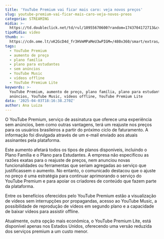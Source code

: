 ```yaml
---
title: 'YouTube Premium vai ficar mais caro: veja novos preços'
slug: youtube-premium-vai-ficar-mais-caro-veja-novos-preos
categoria: STREAMING
midia: >-
  https://td.doubleclick.net/td/rul/10955670600?random=1743704172713&cv=11&fst=1743704172713&fmt=3&bg=ffffff&guid=ON&async=1&gtm=45be5420v896288557za200&gcd=13l3l3l3l1l1&dma=0&tag_exp=102788824~102803279~102813109~102887800~102926062~102975949~103016951&u_w=800&u_h=600&url=https%3A%2F%2Fwww.omelete.com.br%2Fstreaming%2Fyoutube-premium-mais-caro-brasil&hn=www.googleadservices.com&frm=0&tiba=YouTube%20Premium%20vai%20ficar%20mais%20caro%3A%20veja%20novos%20pre%C3%A7os&npa=0&auid=1176191600.1743704172&uaa=&uab=&uafvl=&uamb=0&uam=&uap=&uapv=&uaw=0&fledge=1&data=event%3Dgtag.config&enablejsapi=1
tipoMidia: video
thumb: >-
  https://cdn.ome.lt/xK2GcD4d_fr3HVmMPaMeU3wPIGM=/480x360/smart/extras/conteudos/Captura_de_tela_2025-04-03_142657.png
tags:
  - YouTube Premium
  - aumento de preço
  - plano família
  - plano para estudantes
  - sem anúncios
  - YouTube Music
  - vídeos offline
  - YouTube Premium Lite
keywords: >-
  YouTube Premium, aumento de preço, plano família, plano para estudantes, sem
  anúncios, YouTube Music, vídeos offline, YouTube Premium Lite
data: '2025-04-03T18:16:38.270Z'
author: Ana Luiza
---
```


O YouTube Premium, serviço de assinatura que oferece uma experiência sem anúncios, bem como outras vantagens, terá um reajuste nos preços para os usuários brasileiros a partir do próximo ciclo de faturamento. A informação foi divulgada através de um e-mail enviado aos atuais assinantes pela plataforma. 

Este aumento afetará todos os tipos de planos disponíveis, incluindo o Plano Família e o Plano para Estudantes. A empresa não especificou as razões exatas para o reajuste de preços, nem anunciou novas funcionalidades ou ferramentas que seriam agregadas ao serviço que justificassem o aumento. No entanto, o comunicado destacou que o ajuste no preço é uma estratégia para continuar aprimorando o serviço do YouTube Premium e para apoiar os criadores de conteúdo que fazem parte da plataforma. 

Entre os benefícios oferecidos pelo YouTube Premium estão a visualização de vídeos sem interrupções por propagandas, acesso ao YouTube Music, a possibilidade de reprodução de vídeos em segundo plano e a capacidade de baixar vídeos para assistir offline. 

Atualmente, outra opção mais econômica, o YouTube Premium Lite, está disponível apenas nos Estados Unidos, oferecendo uma versão reduzida dos serviços premium a um custo menor.
